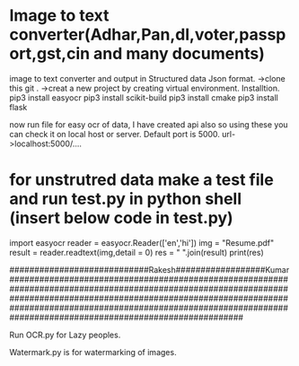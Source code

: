# Image to text converter(Adhar,Pan,dl,voter,passport,gst,cin and many documents)
image to text converter and output in Structured data Json format.
->clone this git .
->creat a new project by creating virtual environment.
Installtion.
pip3 install easyocr
pip3 install scikit-build
pip3 install cmake
pip3 install flask



now run  file for easy ocr of data,
I have created api also so using these you can check it on local host or server.
Default port is 5000.
url->localhost:5000/....



# for unstrutred data make a test file and run test.py in python shell (insert below code in test.py)


import easyocr
reader = easyocr.Reader(['en','hi'])
img = "Resume.pdf"
result = reader.readtext(img,detail = 0)
res =  " ".join(result)
print(res)

############################Rakesh##################Kumar###############################################################################################################################################################################################################################################################################
 
 Run OCR.py for Lazy peoples.
 
 Watermark.py is for watermarking of images.
